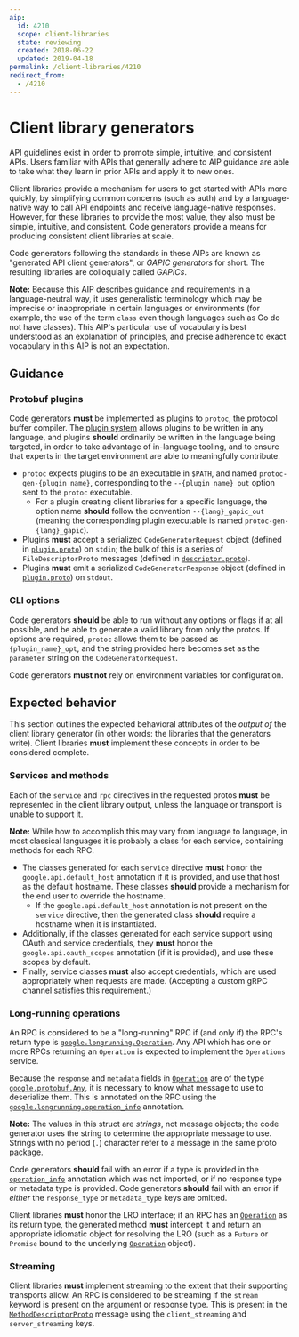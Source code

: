 ```yaml
---
aip:
  id: 4210
  scope: client-libraries
  state: reviewing
  created: 2018-06-22
  updated: 2019-04-18
permalink: /client-libraries/4210
redirect_from:
  - /4210
---
```


# Client library generators

API guidelines exist in order to promote simple, intuitive, and consistent
APIs. Users familiar with APIs that generally adhere to AIP guidance are able
to take what they learn in prior APIs and apply it to new ones.

Client libraries provide a mechanism for users to get started with APIs more
quickly, by simplifying common concerns (such as auth) and by a language-native
way to call API endpoints and receive language-native responses. However, for
these libraries to provide the most value, they also must be simple, intuitive,
and consistent. Code generators provide a means for producing consistent client
libraries at scale.

Code generators following the standards in these AIPs are known as "generated
API client generators", or _GAPIC generators_ for short. The resulting
libraries are colloquially called _GAPICs_.

**Note:** Because this AIP describes guidance and requirements in a
language-neutral way, it uses generalistic terminology which may be imprecise
or inappropriate in certain languages or environments (for example, the use of
the term `class` even though languages such as Go do not have classes). This
AIP's particular use of vocabulary is best understood as an explanation of
principles, and precise adherence to exact vocabulary in this AIP is not an
expectation.

## Guidance

### Protobuf plugins

Code generators **must** be implemented as plugins to `protoc`, the protocol
buffer compiler. The [plugin system][0] allows plugins to be written in any
language, and plugins **should** ordinarily be written in the language being
targeted, in order to take advantage of in-language tooling, and to ensure that
experts in the target environment are able to meaningfully contribute.

- `protoc` expects plugins to be an executable in `$PATH`, and named
  `protoc-gen-{plugin_name}`, corresponding to the `--{plugin_name}_out` option
  sent to the `protoc` executable.
  - For a plugin creating client libraries for a specific language, the option
    name **should** follow the convention `--{lang}_gapic_out` (meaning the
    corresponding plugin executable is named `protoc-gen-{lang}_gapic`).
- Plugins **must** accept a serialized `CodeGeneratorRequest` object (defined
  in [`plugin.proto`][1]) on `stdin`; the bulk of this is a series of
  `FileDescriptorProto` messages (defined in [`descriptor.proto`][2]).
- Plugins **must** emit a serialized `CodeGeneratorResponse` object (defined in
  [`plugin.proto`][1]) on `stdout`.

### CLI options

Code generators **should** be able to run without any options or flags if at
all possible, and be able to generate a valid library from only the protos. If
options are required, `protoc` allows them to be passed as
`--{plugin_name}_opt`, and the string provided here becomes set as the
`parameter` string on the `CodeGeneratorRequest`.

Code generators **must not** rely on environment variables for configuration.

## Expected behavior

This section outlines the expected behavioral attributes of the _output of_ the
client library generator (in other words: the libraries that the generators
write). Client libraries **must** implement these concepts in order to be
considered complete.

### Services and methods

Each of the `service` and `rpc` directives in the requested protos **must** be
represented in the client library output, unless the language or transport is
unable to support it.

**Note:** While how to accomplish this may vary from language to language, in
most classical languages it is probably a class for each service, containing
methods for each RPC.

- The classes generated for each `service` directive **must** honor the
  `google.api.default_host` annotation if it is provided, and use that host as
  the default hostname. These classes **should** provide a mechanism for the
  end user to override the hostname.
  - If the `google.api.default_host` annotation is not present on the `service`
    directive, then the generated class **should** require a hostname when it
    is instantiated.
- Additionally, if the classes generated for each service support using OAuth
  and service credentials, they **must** honor the `google.api.oauth_scopes`
  annotation (if it is provided), and use these scopes by default.
- Finally, service classes **must** also accept credentials, which are used
  appropriately when requests are made. (Accepting a custom gRPC channel
  satisfies this requirement.)

### Long-running operations

<!-- TODO(b/126177694): Reference the LRO AIP once we have it. -->

An RPC is considered to be a "long-running" RPC if (and only if) the RPC's
return type is [`google.longrunning.Operation`][3]. Any API which has one or
more RPCs returning an `Operation` is expected to implement the `Operations`
service.

Because the `response` and `metadata` fields in [`Operation`][3] are of the
type [`google.protobuf.Any`][4], it is necessary to know what message to use to
deserialize them. This is annotated on the RPC using the
[`google.longrunning.operation_info`][5] annotation.

**Note:** The values in this struct are _strings_, not message objects; the
code generator uses the string to determine the appropriate message to use.
Strings with no period (`.`) character refer to a message in the same proto
package.

Code generators **should** fail with an error if a type is provided in the
[`operation_info`][5] annotation which was not imported, or if no response type
or metadata type is provided. Code generators **should** fail with an error if
_either_ the `response_type` or `metadata_type` keys are omitted.

Client libraries **must** honor the LRO interface; if an RPC has an
[`Operation`][3] as its return type, the generated method **must** intercept it
and return an appropriate idiomatic object for resolving the LRO (such as a
`Future` or `Promise` bound to the underlying [`Operation`][3] object).

### Streaming

Client libraries **must** implement streaming to the extent that their
supporting transports allow. An RPC is considered to be streaming if the
`stream` keyword is present on the argument or response type. This is present
in the [`MethodDescriptorProto`][6] message using the `client_streaming` and
`server_streaming` keys.

<!-- prettier-ignore-start -->
[0]: https://developers.google.com/protocol-buffers/docs/reference/other
[1]: https://github.com/google/protobuf/blob/master/src/google/protobuf/compiler/plugin.proto
[2]: https://github.com/google/protobuf/blob/master/src/google/protobuf/descriptor.proto
[3]: https://github.com/googleapis/googleapis/blob/master/google/longrunning/operations.proto#L122
[4]: https://github.com/protocolbuffers/protobuf/blob/master/src/google/protobuf/any.proto
[5]: https://github.com/googleapis/googleapis/blob/master/google/longrunning/operations.proto#L222
[6]: https://github.com/protocolbuffers/protobuf/blob/master/src/google/protobuf/descriptor.proto#L269
<!-- prettier-ignore-end -->
